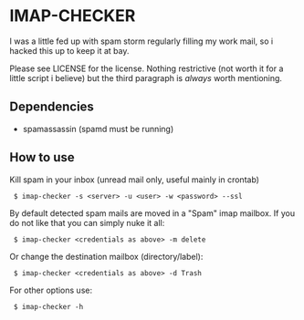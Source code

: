 IMAP-CHECKER
============

I was a little fed up with spam storm regularly filling my work mail, 
so i hacked this up to keep it at bay. 

Please see LICENSE for the license. Nothing restrictive (not worth it for a
little script i believe) but the third paragraph is *always* worth mentioning.

Dependencies
------------

- spamassassin (spamd must be running)


How to use
----------

Kill spam in your inbox (unread mail only, useful mainly in crontab)
     
     $ imap-checker -s <server> -u <user> -w <password> --ssl

By default detected spam mails are moved in a "Spam" imap mailbox. 
If you do not like that you can simply nuke it all:

     $ imap-checker <credentials as above> -m delete

Or change the destination mailbox (directory/label):

     $ imap-checker <credentials as above> -d Trash

For other options use:

     $ imap-checker -h


